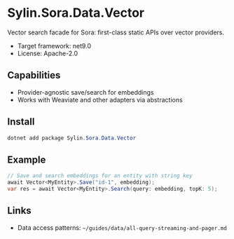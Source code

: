 # Sylin.Sora.Data.Vector

Vector search facade for Sora: first-class static APIs over vector providers.

- Target framework: net9.0
- License: Apache-2.0

## Capabilities
- Provider-agnostic save/search for embeddings
- Works with Weaviate and other adapters via abstractions

## Install

```powershell
dotnet add package Sylin.Sora.Data.Vector
```

## Example

```csharp
// Save and search embeddings for an entity with string key
await Vector<MyEntity>.Save("id-1", embedding);
var res = await Vector<MyEntity>.Search(query: embedding, topK: 5);
```

## Links
- Data access patterns: `~/guides/data/all-query-streaming-and-pager.md`
